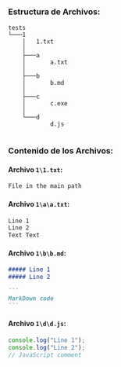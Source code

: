 ﻿### Estructura de Archivos:
```tree
tests
└───1
    │   1.txt
    │   
    ├───a
    │       a.txt
    │       
    ├───b
    │       b.md
    │       
    ├───c
    │       c.exe
    │       
    └───d
            d.js
            
```


### Contenido de los Archivos:
#### Archivo `1\1.txt`: 
````txt 
File in the main path
````

#### Archivo `1\a\a.txt`: 
````txt 
Line 1
Line 2
Text Text
````

#### Archivo `1\b\b.md`: 
````md 
##### Line 1
##### Line 2

```
MarkDown code
```
````

#### Archivo `1\d\d.js`: 
````js 
console.log("Line 1");
console.log("Line 2");
// JavaScript comment
````